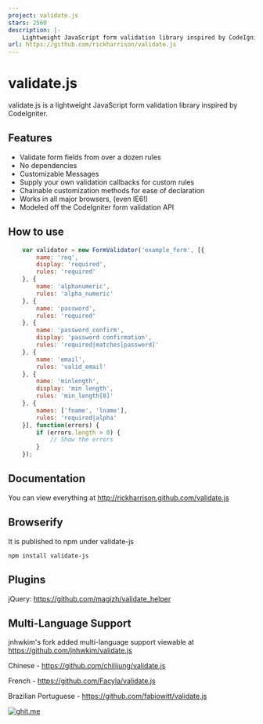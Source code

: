 ```yaml
---
project: validate.js
stars: 2560
description: |-
    Lightweight JavaScript form validation library inspired by CodeIgniter.
url: https://github.com/rickharrison/validate.js
---
```


# validate.js

validate.js is a lightweight JavaScript form validation library inspired by CodeIgniter.

## Features

- Validate form fields from over a dozen rules
- No dependencies
- Customizable Messages
- Supply your own validation callbacks for custom rules
- Chainable customization methods for ease of declaration
- Works in all major browsers, (even IE6!)
- Modeled off the CodeIgniter form validation API

## How to use

```javascript
    var validator = new FormValidator('example_form', [{
        name: 'req',
        display: 'required',
        rules: 'required'
    }, {
        name: 'alphanumeric',
        rules: 'alpha_numeric'
    }, {
        name: 'password',
        rules: 'required'
    }, {
        name: 'password_confirm',
        display: 'password confirmation',
        rules: 'required|matches[password]'
    }, {
        name: 'email',
        rules: 'valid_email'
    }, {
        name: 'minlength',
        display: 'min length',
        rules: 'min_length[8]'
    }, {
        names: ['fname', 'lname'],
        rules: 'required|alpha'
    }], function(errors) {
        if (errors.length > 0) {
            // Show the errors
        }
    });
```

## Documentation

You can view everything at http://rickharrison.github.com/validate.js

## Browserify

It is published to npm under validate-js

```
npm install validate-js
```

## Plugins

jQuery: https://github.com/magizh/validate_helper

## Multi-Language Support

jnhwkim's fork added multi-language support viewable at https://github.com/jnhwkim/validate.js

Chinese - https://github.com/chilijung/validate.js

French - https://github.com/Facyla/validate.js

Brazilian Portuguese - https://github.com/fabiowitt/validate.js


[![ghit.me](https://ghit.me/badge.svg?repo=rickharrison/validate.js)](https://ghit.me/repo/rickharrison/validate.js)

